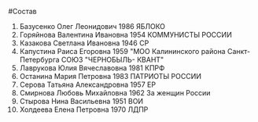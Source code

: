 #Состав
1. Базусенко Олег Леонидович 1986 ЯБЛОКО
2. Горяйнова Валентина Ивановна 1954 КОММУНИСТЫ РОССИИ
3. Казакова Светлана Ивановна 1946 СР
4. Капустина Раиса Егоровна 1959 \"МОО Калининского района Санкт-Петербурга СОЮЗ \"ЧЕРНОБЫЛЬ- КВАНТ\"
5. Лаврукова Юлия Вячеславовна 1981 КПРФ
6. Останина Мария Петровна 1983 ПАТРИОТЫ РОССИИ
7. Серова Татьяна Александровна 1957 ЕР
8. Смирнова Любовь Михайловна 1962 За женщин России
9. Стырова Нина Васильевна 1951 ВОИ
10. Холдеева Елена Петровна 1970 ЛДПР

